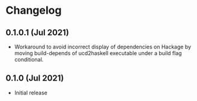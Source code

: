 # Changelog

## 0.1.0.1 (Jul 2021)

* Workaround to avoid incorrect display of dependencies on Hackage by moving
  build-depends of ucd2haskell executable under a build flag conditional.

## 0.1.0 (Jul 2021)

* Initial release
